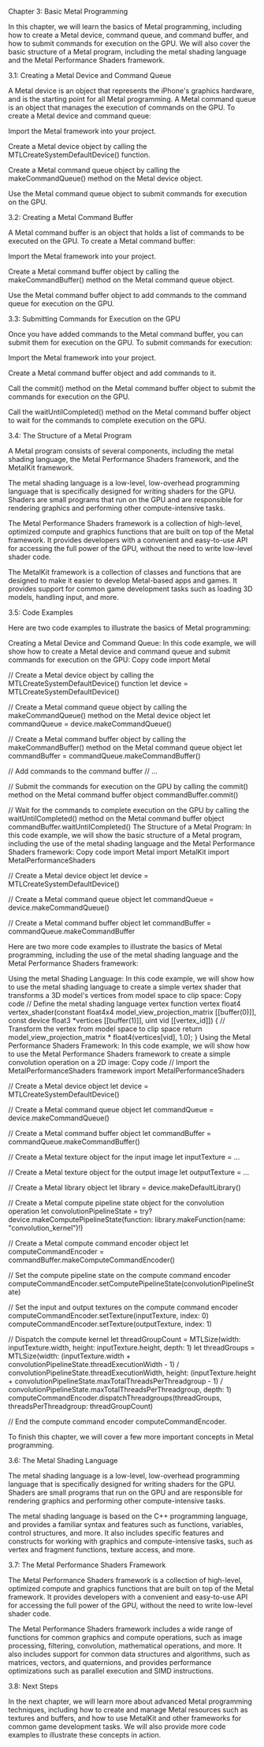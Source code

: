 Chapter 3: Basic Metal Programming

In this chapter, we will learn the basics of Metal programming, including how to create a Metal device, command queue, and command buffer, and how to submit commands for execution on the GPU. We will also cover the basic structure of a Metal program, including the metal shading language and the Metal Performance Shaders framework.

3.1: Creating a Metal Device and Command Queue

A Metal device is an object that represents the iPhone's graphics hardware, and is the starting point for all Metal programming. A Metal command queue is an object that manages the execution of commands on the GPU. To create a Metal device and command queue:

Import the Metal framework into your project.

Create a Metal device object by calling the MTLCreateSystemDefaultDevice() function.

Create a Metal command queue object by calling the makeCommandQueue() method on the Metal device object.

Use the Metal command queue object to submit commands for execution on the GPU.

3.2: Creating a Metal Command Buffer

A Metal command buffer is an object that holds a list of commands to be executed on the GPU. To create a Metal command buffer:

Import the Metal framework into your project.

Create a Metal command buffer object by calling the makeCommandBuffer() method on the Metal command queue object.

Use the Metal command buffer object to add commands to the command queue for execution on the GPU.

3.3: Submitting Commands for Execution on the GPU

Once you have added commands to the Metal command buffer, you can submit them for execution on the GPU. To submit commands for execution:

Import the Metal framework into your project.

Create a Metal command buffer object and add commands to it.

Call the commit() method on the Metal command buffer object to submit the commands for execution on the GPU.

Call the waitUntilCompleted() method on the Metal command buffer object to wait for the commands to complete execution on the GPU.

3.4: The Structure of a Metal Program

A Metal program consists of several components, including the metal shading language, the Metal Performance Shaders framework, and the MetalKit framework.

The metal shading language is a low-level, low-overhead programming language that is specifically designed for writing shaders for the GPU. Shaders are small programs that run on the GPU and are responsible for rendering graphics and performing other compute-intensive tasks.

The Metal Performance Shaders framework is a collection of high-level, optimized compute and graphics functions that are built on top of the Metal framework. It provides developers with a convenient and easy-to-use API for accessing the full power of the GPU, without the need to write low-level shader code.

The MetalKit framework is a collection of classes and functions that are designed to make it easier to develop Metal-based apps and games. It provides support for common game development tasks such as loading 3D models, handling input, and more.

3.5: Code Examples

Here are two code examples to illustrate the basics of Metal programming:

Creating a Metal Device and Command Queue: In this code example, we will show how to create a Metal device and command queue and submit commands for execution on the GPU:
Copy code
import Metal

// Create a Metal device object by calling the MTLCreateSystemDefaultDevice() function
let device = MTLCreateSystemDefaultDevice()

// Create a Metal command queue object by calling the makeCommandQueue() method on the Metal device object
let commandQueue = device.makeCommandQueue()

// Create a Metal command buffer object by calling the makeCommandBuffer() method on the Metal command queue object
let commandBuffer = commandQueue.makeCommandBuffer()

// Add commands to the command buffer
// ...

// Submit the commands for execution on the GPU by calling the commit() method on the Metal command buffer object
commandBuffer.commit()

// Wait for the commands to complete execution on the GPU by calling the waitUntilCompleted() method on the Metal command buffer object
commandBuffer.waitUntilCompleted()
The Structure of a Metal Program: In this code example, we will show the basic structure of a Metal program, including the use of the metal shading language and the Metal Performance Shaders framework:
Copy code
import Metal
import MetalKit
import MetalPerformanceShaders

// Create a Metal device object
let device = MTLCreateSystemDefaultDevice()

// Create a Metal command queue object
let commandQueue = device.makeCommandQueue()

// Create a Metal command buffer object
let commandBuffer = commandQueue.makeCommandBuffer


Here are two more code examples to illustrate the basics of Metal programming, including the use of the metal shading language and the Metal Performance Shaders framework:

Using the metal Shading Language: In this code example, we will show how to use the metal shading language to create a simple vertex shader that transforms a 3D model's vertices from model space to clip space:
Copy code
// Define the metal shading language vertex function
vertex float4 vertex_shader(constant float4x4 model_view_projection_matrix [[buffer(0)]],
                            const device float3 *vertices [[buffer(1)]],
                            uint vid [[vertex_id]])
{
    // Transform the vertex from model space to clip space
    return model_view_projection_matrix * float4(vertices[vid], 1.0);
}
Using the Metal Performance Shaders Framework: In this code example, we will show how to use the Metal Performance Shaders framework to create a simple convolution operation on a 2D image:
Copy code
// Import the MetalPerformanceShaders framework
import MetalPerformanceShaders

// Create a Metal device object
let device = MTLCreateSystemDefaultDevice()

// Create a Metal command queue object
let commandQueue = device.makeCommandQueue()

// Create a Metal command buffer object
let commandBuffer = commandQueue.makeCommandBuffer()

// Create a Metal texture object for the input image
let inputTexture = ...

// Create a Metal texture object for the output image
let outputTexture = ...

// Create a Metal library object
let library = device.makeDefaultLibrary()

// Create a Metal compute pipeline state object for the convolution operation
let convolutionPipelineState = try? device.makeComputePipelineState(function: library.makeFunction(name: "convolution_kernel")!)

// Create a Metal compute command encoder object
let computeCommandEncoder = commandBuffer.makeComputeCommandEncoder()

// Set the compute pipeline state on the compute command encoder
computeCommandEncoder.setComputePipelineState(convolutionPipelineState)

// Set the input and output textures on the compute command encoder
computeCommandEncoder.setTexture(inputTexture, index: 0)
computeCommandEncoder.setTexture(outputTexture, index: 1)

// Dispatch the compute kernel
let threadGroupCount = MTLSize(width: inputTexture.width, height: inputTexture.height, depth: 1)
let threadGroups = MTLSize(width: (inputTexture.width + convolutionPipelineState.threadExecutionWidth - 1) / convolutionPipelineState.threadExecutionWidth, height: (inputTexture.height + convolutionPipelineState.maxTotalThreadsPerThreadgroup - 1) / convolutionPipelineState.maxTotalThreadsPerThreadgroup, depth: 1)
computeCommandEncoder.dispatchThreadgroups(threadGroups, threadsPerThreadgroup: threadGroupCount)

// End the compute command encoder
computeCommandEncoder.

To finish this chapter, we will cover a few more important concepts in Metal programming.

3.6: The Metal Shading Language

The metal shading language is a low-level, low-overhead programming language that is specifically designed for writing shaders for the GPU. Shaders are small programs that run on the GPU and are responsible for rendering graphics and performing other compute-intensive tasks.

The metal shading language is based on the C++ programming language, and provides a familiar syntax and features such as functions, variables, control structures, and more. It also includes specific features and constructs for working with graphics and compute-intensive tasks, such as vertex and fragment functions, texture access, and more.

3.7: The Metal Performance Shaders Framework

The Metal Performance Shaders framework is a collection of high-level, optimized compute and graphics functions that are built on top of the Metal framework. It provides developers with a convenient and easy-to-use API for accessing the full power of the GPU, without the need to write low-level shader code.

The Metal Performance Shaders framework includes a wide range of functions for common graphics and compute operations, such as image processing, filtering, convolution, mathematical operations, and more. It also includes support for common data structures and algorithms, such as matrices, vectors, and quaternions, and provides performance optimizations such as parallel execution and SIMD instructions.

3.8: Next Steps

In the next chapter, we will learn more about advanced Metal programming techniques, including how to create and manage Metal resources such as textures and buffers, and how to use MetalKit and other frameworks for common game development tasks. We will also provide more code examples to illustrate these concepts in action.